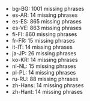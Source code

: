 - bg-BG: 1001 missing phrases
- es-AR: 14 missing phrases
- es-ES: 865 missing phrases
- es-VE: 863 missing phrases
- fi-FI: 860 missing phrases
- fr-FR: 15 missing phrases
- it-IT: 14 missing phrases
- ja-JP: 26 missing phrases
- ko-KR: 14 missing phrases
- nl-NL: 15 missing phrases
- pl-PL: 14 missing phrases
- ru-RU: 88 missing phrases
- zh-Hans: 14 missing phrases
- zh-Hant: 14 missing phrases
